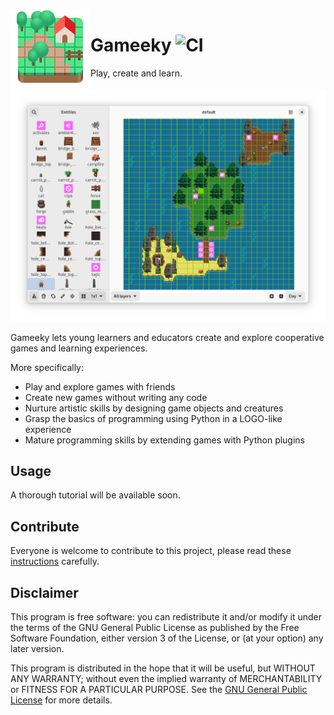 <img style="vertical-align: middle;" src="data/icons/hicolor/scalable/apps/dev.tchx84.Gameeky.svg" width="128" height="128" align="left">

# Gameeky ![CI](https://github.com/tchx84/Gameeky/workflows/CI/badge.svg)

Play, create and learn.

![](data/screenshots/en/01.png)

Gameeky lets young learners and educators create and explore cooperative games and learning experiences.

More specifically:

* Play and explore games with friends
* Create new games without writing any code
* Nurture artistic skills by designing game objects and creatures
* Grasp the basics of programming using Python in a LOGO-like experience
* Mature programming skills by extending games with Python plugins

## Usage

A thorough tutorial will be available soon.

## Contribute

Everyone is welcome to contribute to this project, please read these [instructions](CONTRIBUTING.md) carefully.

## Disclaimer

This program is free software: you can redistribute it and/or modify it under the terms of the GNU General Public License as published by the Free Software Foundation, either version 3 of the License, or (at your option) any later version.

This program is distributed in the hope that it will be useful, but WITHOUT ANY WARRANTY; without even the implied warranty of MERCHANTABILITY or FITNESS FOR A PARTICULAR PURPOSE. See the [GNU General Public License](COPYING) for more details.

